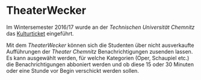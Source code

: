 # TheaterWecker

Im Wintersemester 2016/17 wurde an der _Technischen Universität Chemnitz_ das [Kulturticket](https://www.tu-chemnitz.de/stura/de/kulturticket) eingeführt.

Mit dem *TheaterWecker* können sich die Studenten über nicht ausverkaufte Aufführungen der _Theater Chemnitz_ Benachrichtigungen zusenden lassen. Es kann ausgewählt werden, für welche Kategorien (Oper, Schaupiel etc.) die Benachrichtigungen abboniert werden und ob diese 15 oder 30 Minuten oder eine Stunde vor Begin verschickt werden sollen.


